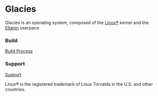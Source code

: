 # Glacies

Glacies is an operating system, composed of the
[Linux®](https://www.kernel.org) kernel and the
[Eltanin](https://eltan.in.net) userpace.

### Build
[Build Process](https://eltan.in.net/distros/glacies/build)

### Support
[Support](https://eltan.in.net/support)

Linux® is the registered trademark of Linus Torvalds in the U.S. and other countries.
